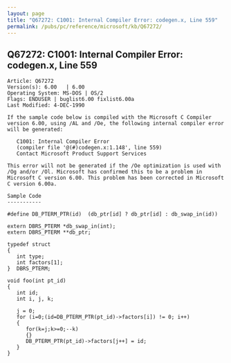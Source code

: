 ```yaml
---
layout: page
title: "Q67272: C1001: Internal Compiler Error: codegen.x, Line 559"
permalink: /pubs/pc/reference/microsoft/kb/Q67272/
---
```


## Q67272: C1001: Internal Compiler Error: codegen.x, Line 559

	Article: Q67272
	Version(s): 6.00   | 6.00
	Operating System: MS-DOS | OS/2
	Flags: ENDUSER | buglist6.00 fixlist6.00a
	Last Modified: 4-DEC-1990
	
	If the sample code below is compiled with the Microsoft C Compiler
	version 6.00, using /AL and /Oe, the following internal compiler error
	will be generated:
	
	   C1001: Internal Compiler Error
	   (compiler file '@(#)codegen.x:1.148', line 559)
	   Contact Microsoft Product Support Services
	
	This error will not be generated if the /Oe optimization is used with
	/Og and/or /Ol. Microsoft has confirmed this to be a problem in
	Microsoft C version 6.00. This problem has been corrected in Microsoft
	C version 6.00a.
	
	Sample Code
	-----------
	
	#define DB_PTERM_PTR(id)  (db_ptr[id] ? db_ptr[id] : db_swap_in(id))
	
	extern DBRS_PTERM *db_swap_in(int);
	extern DBRS_PTERM **db_ptr;
	
	typedef struct
	{
	   int type;
	   int factors[1];
	}  DBRS_PTERM;
	
	void foo(int pt_id)
	{
	   int id;
	   int i, j, k;
	
	   j = 0;
	   for (i=0;(id=DB_PTERM_PTR(pt_id)->factors[i]) != 0; i++)
	   {
	      for(k=j;k>=0;--k)
	      {}
	      DB_PTERM_PTR(pt_id)->factors[j++] = id;
	   }
	}
